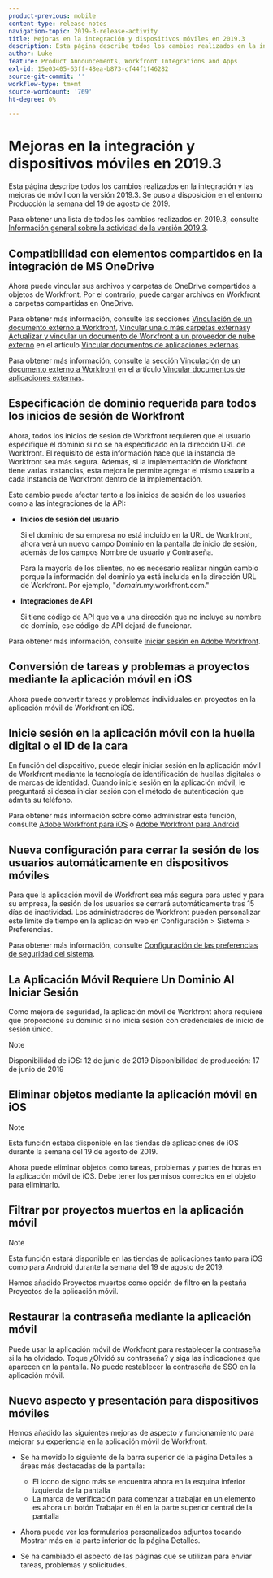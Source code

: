 ```yaml
---
product-previous: mobile
content-type: release-notes
navigation-topic: 2019-3-release-activity
title: Mejoras en la integración y dispositivos móviles en 2019.3
description: Esta página describe todos los cambios realizados en la integración y las mejoras de móvil con la versión 2019.3. Se puso a disposición en el entorno Producción la semana del 19 de agosto de 2019.
author: Luke
feature: Product Announcements, Workfront Integrations and Apps
exl-id: 15e03405-63ff-48ea-b873-cf44f1f46282
source-git-commit: ''
workflow-type: tm+mt
source-wordcount: '769'
ht-degree: 0%

---
```


# Mejoras en la integración y dispositivos móviles en 2019.3

Esta página describe todos los cambios realizados en la integración y las mejoras de móvil con la versión 2019.3. Se puso a disposición en el entorno Producción la semana del 19 de agosto de 2019.

Para obtener una lista de todos los cambios realizados en 2019.3, consulte [Información general sobre la actividad de la versión 2019.3](../../../../product-announcements/product-releases/quarterly-release-archive/2019.3-release-activity/2019.3-release-activity-overview.md).

## Compatibilidad con elementos compartidos en la integración de MS OneDrive

Ahora puede vincular sus archivos y carpetas de OneDrive compartidos a objetos de Workfront. Por el contrario, puede cargar archivos en Workfront a carpetas compartidas en OneDrive.

Para obtener más información, consulte las secciones [Vinculación de un documento externo a Workfront](../../../../documents/adding-documents-to-workfront/link-documents-from-external-apps.md#linking-existing-documents), [Vincular una o más carpetas externas](../../../../documents/adding-documents-to-workfront/link-documents-from-external-apps.md#linking-a-folder)y [Actualizar y vincular un documento de Workfront a un proveedor de nube externo](../../../../documents/adding-documents-to-workfront/link-documents-from-external-apps.md#sending-documents) en el artículo [Vincular documentos de aplicaciones externas](../../../../documents/adding-documents-to-workfront/link-documents-from-external-apps.md).

Para obtener más información, consulte la sección [Vinculación de un documento externo a Workfront](../../../../documents/adding-documents-to-workfront/link-documents-from-external-apps.md#linking-existing-documents) en el artículo [Vincular documentos de aplicaciones externas](../../../../documents/adding-documents-to-workfront/link-documents-from-external-apps.md).

## Especificación de dominio requerida para todos los inicios de sesión de Workfront

Ahora, todos los inicios de sesión de Workfront requieren que el usuario especifique el dominio si no se ha especificado en la dirección URL de Workfront. El requisito de esta información hace que la instancia de Workfront sea más segura. Además, si la implementación de Workfront tiene varias instancias, esta mejora le permite agregar el mismo usuario a cada instancia de Workfront dentro de la implementación.

Este cambio puede afectar tanto a los inicios de sesión de los usuarios como a las integraciones de la API:

* **Inicios de sesión del usuario**

   Si el dominio de su empresa no está incluido en la URL de Workfront, ahora verá un nuevo campo Dominio en la pantalla de inicio de sesión, además de los campos Nombre de usuario y Contraseña.

   Para la mayoría de los clientes, no es necesario realizar ningún cambio porque la información del dominio ya está incluida en la dirección URL de Workfront. Por ejemplo, &quot;*domain*.my.workfront.com.&quot;

* **Integraciones de API**

   Si tiene código de API que va a una dirección que no incluye su nombre de dominio, ese código de API dejará de funcionar.

Para obtener más información, consulte [Iniciar sesión en Adobe Workfront](../../../../workfront-basics/manage-your-account-and-profile/managing-your-workfront-account/log-in-to-workfront.md).

## Conversión de tareas y problemas a proyectos mediante la aplicación móvil en iOS

Ahora puede convertir tareas y problemas individuales en proyectos en la aplicación móvil de Workfront en iOS.

## Inicie sesión en la aplicación móvil con la huella digital o el ID de la cara

En función del dispositivo, puede elegir iniciar sesión en la aplicación móvil de Workfront mediante la tecnología de identificación de huellas digitales o de marcas de identidad. Cuando inicie sesión en la aplicación móvil, le preguntará si desea iniciar sesión con el método de autenticación que admita su teléfono.

Para obtener más información sobre cómo administrar esta función, consulte [Adobe Workfront para iOS](../../../../workfront-basics/mobile-apps/using-the-workfront-mobile-app/workfront-for-ios.md) o [Adobe Workfront para Android](../../../../workfront-basics/mobile-apps/using-the-workfront-mobile-app/workfront-for-android.md).

## Nueva configuración para cerrar la sesión de los usuarios automáticamente en dispositivos móviles

Para que la aplicación móvil de Workfront sea más segura para usted y para su empresa, la sesión de los usuarios se cerrará automáticamente tras 15 días de inactividad. Los administradores de Workfront pueden personalizar este límite de tiempo en la aplicación web en Configuración > Sistema > Preferencias.

Para obtener más información, consulte [Configuración de las preferencias de seguridad del sistema](../../../../administration-and-setup/manage-workfront/security/configure-security-preferences.md).

## La Aplicación Móvil Requiere Un Dominio Al Iniciar Sesión

Como mejora de seguridad, la aplicación móvil de Workfront ahora requiere que proporcione su dominio si no inicia sesión con credenciales de inicio de sesión único.

>[!NOTE]
>
>Disponibilidad de iOS: 12 de junio de 2019
Disponibilidad de producción: 17 de junio de 2019

## Eliminar objetos mediante la aplicación móvil en iOS

>[!NOTE]
Esta función estaba disponible en las tiendas de aplicaciones de iOS durante la semana del 19 de agosto de 2019.

Ahora puede eliminar objetos como tareas, problemas y partes de horas en la aplicación móvil de iOS. Debe tener los permisos correctos en el objeto para eliminarlo.

## Filtrar por proyectos muertos en la aplicación móvil

>[!NOTE]
Esta función estará disponible en las tiendas de aplicaciones tanto para iOS como para Android durante la semana del 19 de agosto de 2019.

Hemos añadido Proyectos muertos como opción de filtro en la pestaña Proyectos de la aplicación móvil.

## Restaurar la contraseña mediante la aplicación móvil

Puede usar la aplicación móvil de Workfront para restablecer la contraseña si la ha olvidado. Toque ¿Olvidó su contraseña? y siga las indicaciones que aparecen en la pantalla. No puede restablecer la contraseña de SSO en la aplicación móvil.

## Nuevo aspecto y presentación para dispositivos móviles

Hemos añadido las siguientes mejoras de aspecto y funcionamiento para mejorar su experiencia en la aplicación móvil de Workfront.

* Se ha movido lo siguiente de la barra superior de la página Detalles a áreas más destacadas de la pantalla:

   * El icono de signo más se encuentra ahora en la esquina inferior izquierda de la pantalla
   * La marca de verificación para comenzar a trabajar en un elemento es ahora un botón Trabajar en él en la parte superior central de la pantalla

* Ahora puede ver los formularios personalizados adjuntos tocando Mostrar más en la parte inferior de la página Detalles.
* Se ha cambiado el aspecto de las páginas que se utilizan para enviar tareas, problemas y solicitudes.

